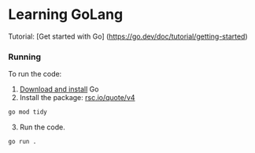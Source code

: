 # Learning GoLang

Tutorial: [Get started with Go] (https://go.dev/doc/tutorial/getting-started)

### Running

To run the code:

1. [Download and install](https://go.dev/doc/install) Go
2. Install the package: [rsc.io/quote/v4](https://pkg.go.dev/rsc.io/quote/v4)

```bash
go mod tidy
```

3. Run the code.


```bash
go run .
```
